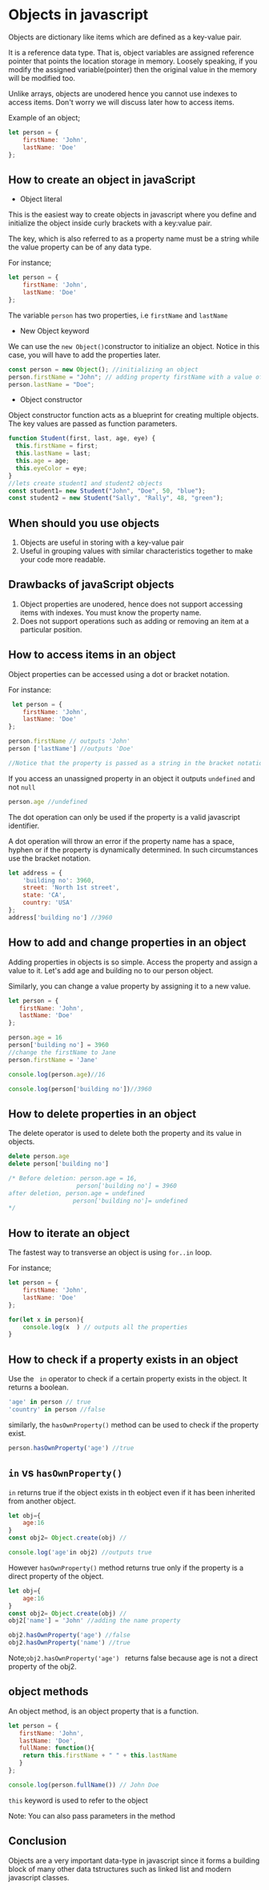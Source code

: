 # Objects in javascript

Objects are dictionary like items which are defined as a key-value pair. 

It is a reference data type. That is, object variables are assigned reference pointer that points the location storage in memory. Loosely speaking, if you modify the assigned variable(pointer) then the original value in the memory will be modified too. 

Unlike arrays, objects are unodered hence you cannot use indexes to access items. Don't worry we will discuss later how to access items.

Example of an object;

```javascript
let person = {
    firstName: 'John',
    lastName: 'Doe'
};
```
## How to create an object in javaScript
   - Object literal

This is the easiest way to create objects in javascript where you define and initialize the object inside curly brackets with a key:value pair. 

The key, which is also referred to as a property name must be a string  while the value property can be of any data type.

For instance;
```javascript
let person = {
    firstName: 'John',
    lastName: 'Doe'
};
```
The variable `person` has two properties, i.e `firstName` and `lastName`
  
  - New Object keyword

We can use the `new Object()`constructor to initialize an object.
Notice in this case, you will have to add the properties later.

```javascript
const person = new Object(); //initializing an object
person.firstName = "John"; // adding property firstName with a value of John
person.lastName = "Doe";
```

  - Object constructor

Object constructor function acts as a blueprint for creating multiple objects. The key values are passed as function parameters.
```javascript
function Student(first, last, age, eye) {
  this.firstName = first;
  this.lastName = last;
  this.age = age;
  this.eyeColor = eye;
}
//lets create student1 and student2 objects
const student1= new Student("John", "Doe", 50, "blue");
const student2 = new Student("Sally", "Rally", 48, "green");
```

  ## When should you use objects
  1. Objects are useful in storing with a key-value pair
  2. Useful in grouping values with similar characteristics together to make your code more readable.
  ## Drawbacks of javaScript objects
  1. Object properties are unodered, hence does not support accessing items with indexes. You must know the property name.
  1. Does not support operations such as adding or removing an item at a particular position.

  ## How to access items in an object
  
  Object properties can be accessed using a dot or bracket notation.
   
   For instance:
   ```javascript
    let person = {
       firstName: 'John',
       lastName: 'Doe'
};

person.firstName // outputs 'John'
person ['lastName'] //outputs 'Doe'

//Notice that the property is passed as a string in the bracket notation.
```

If you access an unassigned property in an object it outputs `undefined` and not `null` 

```javascript
person.age //undefined
```

The dot operation can only be used if the property is a valid javascript identifier.

A dot operation will throw an error if the property name has a space, hyphen or if the property is dynamically determined. In such circumstances use the bracket notation.

```javascript
let address = {
    'building no': 3960,
    street: 'North 1st street',
    state: 'CA',
    country: 'USA'
};
address['building no'] //3960
```
## How to add and change properties in an object
Adding properties in objects is so simple. Access the property and assign a value to it. Let's add age and building no to our person object.

Similarly, you can change a value property by assigning it to a new value.
```javascript
let person = {
   firstName: 'John',
   lastName: 'Doe'
};

person.age = 16
person['building no'] = 3960
//change the firstName to Jane
person.firstName = 'Jane'

console.log(person.age)//16

console.log(person['building no'])//3960
```
## How to delete properties in an object
The delete operator is used to delete both the property and its value in objects.

```javascript
delete person.age 
delete person['building no']

/* Before deletion: person.age = 16, 
                   person['building no'] = 3960
after deletion, person.age = undefined
                  person['building no']= undefined
*/
```

  ## How to iterate an object
The fastest way to transverse an object is using `for..in` loop.

For instance;
```javascript
let person = {
    firstName: 'John',
    lastName: 'Doe'
};

for(let x in person){
    console.log(x  ) // outputs all the properties
}

```
## How to check if a property exists in an object
Use the ` in` operator to check if a certain property exists in the object. It returns a boolean.
```javascript
'age' in person // true
'country' in person //false
```
similarly, the `hasOwnProperty()` method can be used to check if the property exist.
```javascript
person.hasOwnProperty('age') //true
```
## `in` vs `hasOwnProperty()`
`in` returns true if the object exists in th eobject even if it has been inherited from another object.

```javascript
let obj={
    age:16
}
const obj2= Object.create(obj) // 

console.log('age'in obj2) //outputs true
```

However `hasOwnProperty()` method returns true only if the property is a direct property of the object.

```javascript
let obj={
    age:16
}
const obj2= Object.create(obj) // 
obj2['name'] = 'John' //adding the name property

obj2.hasOwnProperty('age') //false
obj2.hasOwnProperty('name') //true
```
Note;`obj2.hasOwnProperty('age') ` returns false because age is not a direct property of the obj2.
## object methods
An object method, is an object property that is a function. 
```javascript
let person = {
   firstName: 'John',
   lastName: 'Doe',
   fullName: function(){
    return this.firstName + " " + this.lastName 
   }
};

console.log(person.fullName()) // John Doe
```

`this` keyword is used to refer to the object

Note: You can also pass parameters in the method

## Conclusion
Objects are a very important data-type in javascript since it forms a building block of many other data tstructures such as linked list and modern javascript classes.
